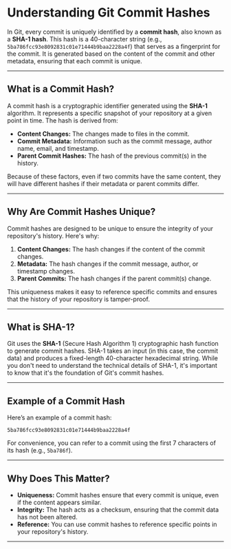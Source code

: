 # Understanding Git Commit Hashes

In Git, every commit is uniquely identified by a **commit hash**, also known as a **SHA-1 hash**. This hash is a 40-character string (e.g., `5ba786fcc93e8092831c01e71444b9baa2228a4f`) that serves as a fingerprint for the commit. It is generated based on the content of the commit and other metadata, ensuring that each commit is unique.

---

## What is a Commit Hash?

A commit hash is a cryptographic identifier generated using the **SHA-1** algorithm. It represents a specific snapshot of your repository at a given point in time. The hash is derived from:

- **Content Changes:** The changes made to files in the commit.
- **Commit Metadata:** Information such as the commit message, author name, email, and timestamp.
- **Parent Commit Hashes:** The hash of the previous commit(s) in the history.

Because of these factors, even if two commits have the same content, they will have different hashes if their metadata or parent commits differ.

---

## Why Are Commit Hashes Unique?

Commit hashes are designed to be unique to ensure the integrity of your repository's history. Here's why:

1. **Content Changes:** The hash changes if the content of the commit changes.
2. **Metadata:** The hash changes if the commit message, author, or timestamp changes.
3. **Parent Commits:** The hash changes if the parent commit(s) change.

This uniqueness makes it easy to reference specific commits and ensures that the history of your repository is tamper-proof.

---

## What is SHA-1?

Git uses the **SHA-1** (Secure Hash Algorithm 1) cryptographic hash function to generate commit hashes. SHA-1 takes an input (in this case, the commit data) and produces a fixed-length 40-character hexadecimal string. While you don't need to understand the technical details of SHA-1, it's important to know that it's the foundation of Git's commit hashes.

---

## Example of a Commit Hash

Here’s an example of a commit hash:

```
5ba786fcc93e8092831c01e71444b9baa2228a4f
```

For convenience, you can refer to a commit using the first 7 characters of its hash (e.g., `5ba786f`).

---

## Why Does This Matter?

- **Uniqueness:** Commit hashes ensure that every commit is unique, even if the content appears similar.
- **Integrity:** The hash acts as a checksum, ensuring that the commit data has not been altered.
- **Reference:** You can use commit hashes to reference specific points in your repository's history.

---
